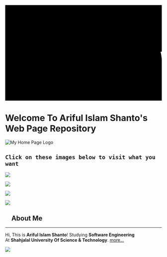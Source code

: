 <div style="font-family : courier new; background : black;">  
<marquee><font size="24" color="white">

# Welcome To <mark>Ariful Islam Shanto</mark>'s Web Page Repository

</font></marquee></div>



Welcome To Ariful Islam Shanto's Web Page Repository
====================================================

![My Home Page Logo](https://shanto-swe029.github.io/MyGithubPhotos/homepagelogo.png)

## `Click on these images below to visit what you want`

 [![](https://shanto-swe029.github.io/MyGithubPhotos/programmingnotes.png)](https://shanto-swe029.github.io/programmingnotes) 
  
 [![](https://shanto-swe029.github.io/MyGithubPhotos/mathematicsnotes.png)](https://shanto-swe029.github.io/mathematicsnotes) 

  
 [![](https://shanto-swe029.github.io/MyGithubPhotos/programmingproblems.png)](https://shanto-swe029.github.io/programmingproblems) 

  
 [![](https://shanto-swe029.github.io/MyGithubPhotos/mustdomathforcp2.png)](https://shanto-swe029.github.io/must-do-math-cp/home) 

  

##     **About Me**  

* * *

Hi, This is **Ariful Islam Shanto**! 
Studying **Software Engineering**  
At **Shahjalal University Of Science & Technology**.
[more...](https://shanto-swe029.github.io/about)

![](https://shanto-swe029.github.io/MyGithubPhotos/myphoto1.jpg)

